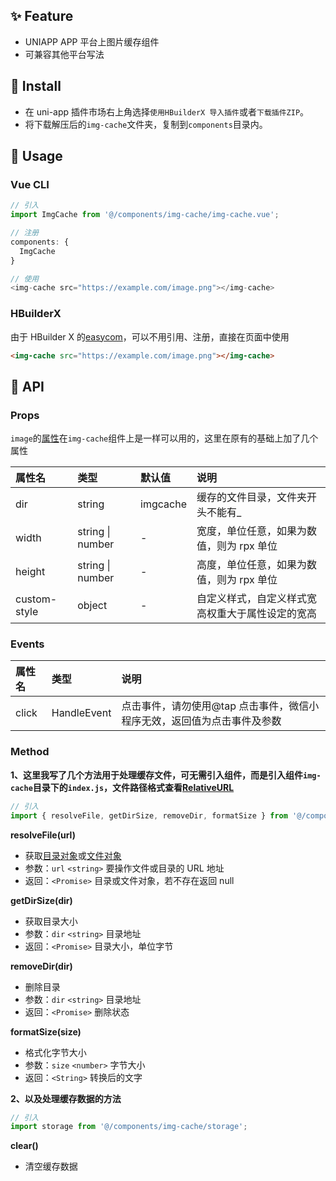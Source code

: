 ## ✨ Feature

- UNIAPP APP 平台上图片缓存组件
- 可兼容其他平台写法

## 🥗 Install

- 在 uni-app 插件市场右上角选择`使用HBuilderX 导入插件`或者`下载插件ZIP`。
- 将下载解压后的`img-cache`文件夹，复制到`components`目录内。

## 🥐 Usage

### Vue CLI

```Javascript
// 引入
import ImgCache from '@/components/img-cache/img-cache.vue';

// 注册
components: {
  ImgCache
}

// 使用
<img-cache src="https://example.com/image.png"></img-cache>
```

### HBuilderX

由于 HBuilder X 的[easycom](https://uniapp.dcloud.io/collocation/pages?id=easycom)，可以不用引用、注册，直接在页面中使用

```HTML
<img-cache src="https://example.com/image.png"></img-cache>
```

## 🥪 API

### Props

`image`的[属性](https://uniapp.dcloud.io/component/image)在`img-cache`组件上是一样可以用的，这里在原有的基础上加了几个属性

| 属性名       | 类型             | 默认值   | 说明                                             |
| :----------- | :--------------- | :------- | :----------------------------------------------- |
| dir          | string           | imgcache | 缓存的文件目录，文件夹开头不能有\_               |
| width        | string \| number | -        | 宽度，单位任意，如果为数值，则为 rpx 单位        |
| height       | string \| number | -        | 高度，单位任意，如果为数值，则为 rpx 单位        |
| custom-style | object           | -        | 自定义样式，自定义样式宽高权重大于属性设定的宽高 |

### Events

| 属性名 | 类型        | 说明                                                                    |
| :----- | :---------- | :---------------------------------------------------------------------- |
| click  | HandleEvent | 点击事件，请勿使用@tap 点击事件，微信小程序无效，返回值为点击事件及参数 |

### Method

**1、这里我写了几个方法用于处理缓存文件，可无需引入组件，而是引入组件`img-cache`目录下的`index.js`，文件路径格式查看[RelativeURL](http://www.html5plus.org/doc/zh_cn/io.html#plus.io.RelativeURL)**

```Javascript
// 引入
import { resolveFile, getDirSize, removeDir, formatSize } from '@/components/img-cache';
```

**resolveFile(url)**

- 获取[目录对象](http://www.html5plus.org/doc/zh_cn/io.html#plus.io.DirectoryEntry)或[文件对象](http://www.html5plus.org/doc/zh_cn/io.html#plus.io.FileEntry)
- 参数：`url` `<string>` 要操作文件或目录的 URL 地址
- 返回：`<Promise>` 目录或文件对象，若不存在返回 null

**getDirSize(dir)**

- 获取目录大小
- 参数：`dir` `<string>` 目录地址
- 返回：`<Promise>` 目录大小，单位字节

**removeDir(dir)**

- 删除目录
- 参数：`dir` `<string>` 目录地址
- 返回：`<Promise>` 删除状态

**formatSize(size)**

- 格式化字节大小
- 参数：`size` `<number>` 字节大小
- 返回：`<String>` 转换后的文字

**2、以及处理缓存数据的方法**

```Javascript
// 引入
import storage from '@/components/img-cache/storage';
```

**clear()**

- 清空缓存数据
